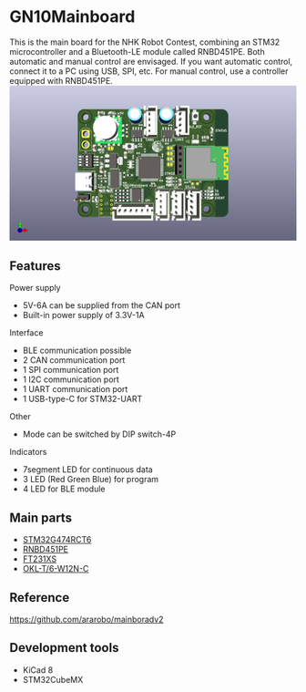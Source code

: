 # GN10Mainboard

This is the main board for the NHK Robot Contest, combining an STM32 microcontroller and a Bluetooth-LE module called RNBD451PE.
Both automatic and manual control are envisaged.
If you want automatic control, connect it to a PC using USB, SPI, etc.
For manual control, use a controller equipped with RNBD451PE.
![3d_image](image.png)

## Features

Power supply
- 5V-6A can be supplied from the CAN port
- Built-in power supply of 3.3V-1A

Interface
- BLE communication possible
- 2 CAN communication port
- 1 SPI communication port
- 1 I2C communication port
- 1 UART communication port
- 1 USB-type-C for STM32-UART

Other
- Mode can be switched by DIP switch-4P

Indicators
- 7segment LED for continuous data
- 3 LED (Red Green Blue) for program
- 4 LED for BLE module

## Main parts

- [STM32G474RCT6](https://www.stmcu.jp/stm32/stm32g4/stm32g4x4/66801/)
- [RNBD451PE](https://www.microchip.com/en-us/product/rnbd451pe)
- [FT231XS](https://ftdichip.com/products/ft231xs/)
- [OKL-T/6-W12N-C](https://www.murata.com/ja-jp/products/productdetail?partno=OKL-T%2F6-W12N-C)

## Reference

https://github.com/ararobo/mainboradv2

## Development tools

- KiCad 8
- STM32CubeMX
